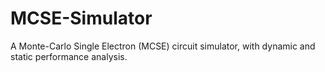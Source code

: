 MCSE-Simulator
==============

A Monte-Carlo Single Electron (MCSE) circuit simulator, with dynamic and static performance analysis.
